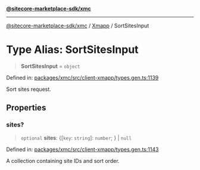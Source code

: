 [**@sitecore-marketplace-sdk/xmc**](../../../../README.md)

***

[@sitecore-marketplace-sdk/xmc](../../../../README.md) / [Xmapp](../README.md) / SortSitesInput

# Type Alias: SortSitesInput

> **SortSitesInput** = `object`

Defined in: [packages/xmc/src/client-xmapp/types.gen.ts:1139](https://github.com/Sitecore/marketplace-sdk/blob/main/packages/xmc/src/client-xmapp/types.gen.ts#L1139)

Sort sites request.

## Properties

### sites?

> `optional` **sites**: \{[`key`: `string`]: `number`; \} \| `null`

Defined in: [packages/xmc/src/client-xmapp/types.gen.ts:1143](https://github.com/Sitecore/marketplace-sdk/blob/main/packages/xmc/src/client-xmapp/types.gen.ts#L1143)

A collection containing site IDs and sort order.
